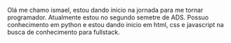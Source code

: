 Olá me chamo ismael, estou dando inicio na jornada para me tornar programador. Atualmente estou no segundo semetre de ADS.
Possuo conhecimento em python e estou dando inicio em html, css e javascript na busca de conhecimento para fullstack.